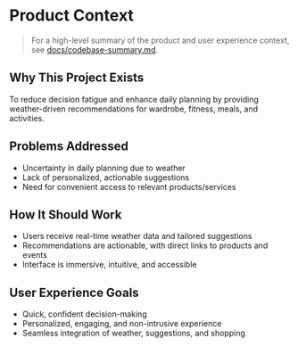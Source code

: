 # Product Context

> For a high-level summary of the product and user experience context, see [docs/codebase-summary.md](../docs/codebase-summary.md).

## Why This Project Exists
To reduce decision fatigue and enhance daily planning by providing weather-driven recommendations for wardrobe, fitness, meals, and activities.

## Problems Addressed
- Uncertainty in daily planning due to weather
- Lack of personalized, actionable suggestions
- Need for convenient access to relevant products/services

## How It Should Work
- Users receive real-time weather data and tailored suggestions
- Recommendations are actionable, with direct links to products and events
- Interface is immersive, intuitive, and accessible

## User Experience Goals
- Quick, confident decision-making
- Personalized, engaging, and non-intrusive experience
- Seamless integration of weather, suggestions, and shopping